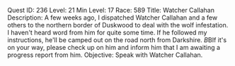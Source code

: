 Quest ID: 236
Level: 21
Min Level: 17
Race: 589
Title: Watcher Callahan
Description: A few weeks ago, I dispatched Watcher Callahan and a few others to the northern border of Duskwood to deal with the wolf infestation. I haven't heard word from him for quite some time. If he followed my instructions, he'll be camped out on the road north from Darkshire. $B$BIf it's on your way, please check up on him and inform him that I am awaiting a progress report from him.
Objective: Speak with Watcher Callahan.
